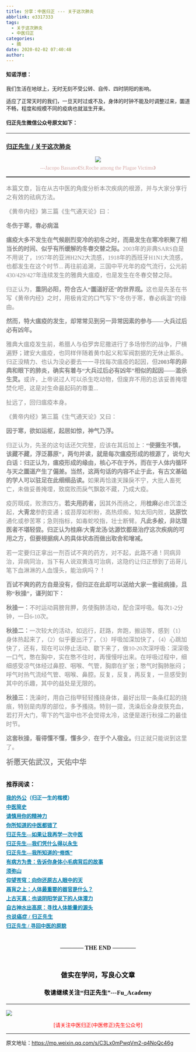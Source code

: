 ```yaml
---
title: 分享：中医归正 --- 关于这次肺炎
abbrlink: e3317333
tags:
  - 关于这次肺炎
  - 中医归正
categories:
  - 摘
date: 2020-02-02 07:40:48
author:
---
```


#### 知诺浮想：

我们生活在地球上，无时无刻不受公转、自传、四时阴阳的影响。

适应了正常天时的我们，一旦天时过或不及，身体的时钟不能及时调整过来，圜道不畅，程度和规模不同的疫病也就滋生开来。

#### 归正先生微信公众号原文如下：
---

###  [归正先生 / 关于这次肺炎](https://mp.weixin.qq.com/s/C3Lx0mPwqVm2-q4NoQc46g "跳转至原文")



<div class="rich_media_content ">
                    <section style="text-align: center;margin-bottom: 5px;"><img src="https://tvax3.sinaimg.cn/large/8bf740e1gy1gbhqkbbaokj20ku0gy4l8.jpg" data-type="jpeg" data-w="750" style=""  /></section><p style="text-align: center;margin-top: 5px;line-height: normal;margin-bottom: 15px;"><span style="color: rgb(215, 171, 169);font-family: 仿宋;font-size: 14px;">---Jacopo Bassano《St.Roche&nbsp;among the Plague Victims》</span></p><hr style="white-space: normal;border-style: solid;border-right-width: 0px;border-bottom-width: 0px;border-left-width: 0px;border-color: rgba(0, 0, 0, 0.1);transform-origin: 0px 0px;transform: scale(1, 0.5);"  /><section style="margin-top: 15px;"><span style="color: rgb(136, 136, 136);font-family: 仿宋;font-size: 16px;text-align: left;">本篇文章，旨在从古中医的角度分析本次疾病的根源，并与大家分享行之有效的祛病方法。</span></section><section style="margin-top: 15px;"><span style="color: rgb(136, 136, 136);font-family: 仿宋;font-size: 16px;text-align: left;">《黄帝内经》第三篇《生气通天论》曰：</span><span style="color: rgb(136, 136, 136);font-family: 仿宋;font-size: 16px;text-align: left;">&nbsp;</span><br  /></section><section style="margin-top: 15px;"><strong><span style="color: rgb(136, 136, 136);font-family: 仿宋;font-size: 16px;text-align: left;">冬伤于寒，春必病温</span></strong></section><section style="margin-top: 15px;"><strong><span style="color: rgb(136, 136, 136);font-family: 仿宋;font-size: 16px;text-align: left;">瘟疫大多不发生在气候剧烈变冷的初冬之时，而是发生在寒冷积聚了相当长的时间、似乎有所缓解的冬春交替之际。</span></strong><span style="color: rgb(136, 136, 136);font-family: 仿宋;font-size: 16px;text-align: left;">2003年的非典SARS自是不用说了，1957年的亚洲H2N2大流感，1918年的西班牙H1N1大流感，也都发生在这个时节... 再往前追溯，三国中平元年的疫气流行，公元前430/429/427年连续发生的雅典大瘟疫，也是发生在冬春交替之际。</span></section><section style="margin-top: 15px;"><span style="color: rgb(136, 136, 136);font-family: 仿宋;font-size: 16px;text-align: left;">归正认为，<strong>重阴必阳，符合古人“圜道好还”的世界观。</strong></span><span style="color: rgb(136, 136, 136);font-family: 仿宋;font-size: 16px;text-align: left;">这也是先圣在书写《黄帝内经》之时，用极肯定的口气写下“冬伤于寒，春必病温”的缘由。</span></section><section style="margin-top: 15px;"><strong><span style="color: rgb(136, 136, 136);font-family: 仿宋;font-size: 16px;text-align: left;">然而，特大瘟疫的发生，却常常见到另一异常因素的参与——大兵过后必有凶年。</span></strong><span style="color: rgb(136, 136, 136);font-family: 仿宋;font-size: 16px;text-align: left;"></span></section><section style="margin-top: 15px;"><span style="color: rgb(136, 136, 136);font-family: 仿宋;font-size: 16px;text-align: left;">雅典大瘟疫发生前，希腊人与伯罗奔尼撒进行了多场惨烈的战争，尸横遍野；</span><span style="color: rgb(136, 136, 136);font-family: 仿宋;font-size: 16px;text-align: left;">建安大瘟疫，也同样伴随着黄巾起义和军阀割据的无休止厮杀。</span><span style="color: rgb(136, 136, 136);font-family: 仿宋;font-size: 16px;text-align: left;">归正没精力、也认为没必要去一一寻找每次瘟疫的起因，但<strong>2003年的非典和眼下的肺炎，确实有着与“大兵过后必有凶年”相似的起因——滥杀生灵。</strong></span><span style="color: rgb(136, 136, 136);font-family: 仿宋;font-size: 16px;text-align: left;">或许，上帝说过人可以杀生吃动物，但废弃不用的总该妥善掩埋焚化吧，这是对生命最起码的尊重...</span></section><section style="margin-top: 15px;"><span style="color: rgb(136, 136, 136);font-family: 仿宋;font-size: 16px;text-align: left;">扯远了，回归瘟疫本身。</span></section><section style="margin-top: 15px;"><span style="color: rgb(136, 136, 136);font-family: 仿宋;font-size: 16px;text-align: left;">《黄帝内经》第三篇《生气通天论》又曰：</span></section><section style="margin-top: 15px;"><span style="color: rgb(136, 136, 136);font-family: 仿宋;font-size: 16px;text-align: left;"></span><strong><span style="color: rgb(136, 136, 136);font-family: 仿宋;font-size: 16px;text-align: left;">因于寒，欲如运枢，起居如惊，神气乃浮。</span></strong><span style="color: rgb(136, 136, 136);font-family: 仿宋;font-size: 16px;text-align: left;"></span></section><section style="margin-top: 15px;"><span style="color: rgb(136, 136, 136);font-family: 仿宋;font-size: 16px;text-align: left;">归正认为，先圣的这句话还欠完整，应该在其后加上：</span><strong><span style="color: rgb(136, 136, 136);font-family: 仿宋;font-size: 16px;text-align: left;">“使摄生不慎，该藏不藏，浮泛募原”，两句并读，就是每次瘟疫形成的根源了，说句大白话：</span><span style="color: rgb(136, 136, 136);font-family: 仿宋;font-size: 16px;text-align: left;"></span><span style="color: rgb(136, 136, 136);font-family: 仿宋;font-size: 16px;text-align: left;">归正认为，瘟疫形成的缘由，核心不在于外，而在于人体内循环与天之圜道产生了偏差。</span><span style="color: rgb(136, 136, 136);font-family: 仿宋;font-size: 16px;text-align: left;"></span><span style="color: rgb(136, 136, 136);font-family: 仿宋;font-size: 16px;text-align: left;">当然，这两句话的内容不止于此，有古文基础的学人可以驻足在此细细品读。</span></strong><span style="color: rgb(136, 136, 136);font-family: 仿宋;font-size: 16px;text-align: left;"></span><span style="color: rgb(136, 136, 136);font-family: 仿宋;font-size: 16px;text-align: left;">如果再恰逢天躁戾不宁，大批人畜死亡，未做妥善掩埋，致腐败而戾气飘散不藏，乃成大疫。</span></section><section style="margin-top: 15px;"><span style="color: rgb(136, 136, 136);font-family: 仿宋;font-size: 16px;text-align: left;">疫厉既成，败溃四方。</span><strong><span style="color: rgb(136, 136, 136);font-family: 仿宋;font-size: 16px;text-align: left;">若夫用药者，</span></strong><span style="color: rgb(136, 136, 136);font-family: 仿宋;font-size: 16px;text-align: left;">因其外而扬之，用<strong>桂麻</strong>必虑沉渣泛起，<strong>大青龙</strong>参酌变通；</span><span style="color: rgb(136, 136, 136);font-family: 仿宋;font-size: 16px;text-align: left;">或苔厚如积粉，高热烦痴，知太阳内败，<strong>达原饮</strong>通化或参苦寒；</span><span style="color: rgb(136, 136, 136);font-family: 仿宋;font-size: 16px;text-align: left;">急则指标，如毒蛇咬指，壮士断臂。</span><strong><span style="color: rgb(136, 136, 136);font-family: 仿宋;font-size: 16px;text-align: left;">凡此多般，非达理医者不堪轻尝。</span><span style="color: rgb(136, 136, 136);font-family: 仿宋;font-size: 16px;text-align: left;"></span><span style="color: rgb(136, 136, 136);font-family: 仿宋;font-size: 16px;text-align: left;">归正认为桂麻/大青龙汤/达源饮都是治疗这次疾病的可用之方，但要根据病人的具体状态而做出取舍和增减。</span></strong><span style="color: rgb(136, 136, 136);font-family: 仿宋;font-size: 16px;text-align: left;"></span></section><section style="margin-top: 15px;"><span style="color: rgb(136, 136, 136);font-family: 仿宋;font-size: 16px;text-align: left;">若一定要归正拿出一剂百试不爽的药方，对不起，此路不通！</span><span style="color: rgb(136, 136, 136);font-family: 仿宋;font-size: 16px;text-align: left;">同病异治，异病同治，当下有人说双黄连可治病，这隐约让归正想到了迅哥儿笔下血淋淋的人血馒头，能治病吗？</span><span style="color: rgb(136, 136, 136);font-family: 仿宋;font-size: 16px;text-align: left;">！</span></section><section style="margin-top: 15px;"><strong><span style="color: rgb(136, 136, 136);font-family: 仿宋;font-size: 16px;text-align: left;">百试不爽的药方自是没有，但归正在此却可以送给大家一套祛病操，且称“秋操”，谨列如下：</span></strong><span style="color: rgb(136, 136, 136);font-family: 仿宋;font-size: 16px;text-align: left;"></span></section><section style="margin-top: 15px;"><span style="color: rgb(136, 136, 136);"><strong><span style="font-family: 仿宋;font-size: 16px;text-align: left;">秋操一：</span></strong><strong><span style="font-family: 仿宋;font-size: 16px;text-align: left;"></span></strong><span style="font-family: 仿宋;font-size: 16px;text-align: left;">不时运动肩膀背胛，务使胸肺活动，配合深呼吸。每次1-2分钟，一日6-10次。</span></span></section><section style="margin-top: 15px;"><span style="color: rgb(136, 136, 136);"><strong><span style="font-family: 仿宋;font-size: 16px;text-align: left;">秋操二：</span></strong><strong><span style="font-family: 仿宋;font-size: 16px;text-align: left;"></span></strong><span style="font-family: 仿宋;font-size: 16px;text-align: left;">一次较大的活动，如远行，赶路，奔跑，搬运等，感到（1）身体热起来了，（2）似乎要出汗了，（3）呼吸加深加快了，（4）心跳加快了，还有，现在可以停止活动、歇下来了，做10-20次深呼吸：深深吸一口气，憋在胸中，实在憋不住时，再慢慢呼出来。在呼吸过程中，细细感受凉气体经过鼻腔、咽喉、气管，胸廓在扩张；憋气时胸肺胀闷；呼气时热气流经气管、咽喉、鼻腔。反复，反复，再反复，一旦感受到其中的乐趣，其中的益处是无限的。</span></span></section><section style="margin-top: 15px;"><span style="color: rgb(136, 136, 136);"><strong><span style="font-family: 仿宋;font-size: 16px;text-align: left;">秋操三：</span></strong><strong><span style="font-family: 仿宋;font-size: 16px;text-align: left;"></span></strong><span style="font-family: 仿宋;font-size: 16px;text-align: left;">洗澡时，用自己指甲轻轻搔挠身体，最好出现一条条红起的挠痕，特别是肉厚的部位，多予搔挠。特别一提，洗澡后全身皮肤充血，若打开大门，零下的气温中也不会觉得太冷，这便是遂行秋操二的最佳时节。</span></span></section><section style="margin-top: 15px;"><span style="color: rgb(136, 136, 136);"><strong><span style="font-family: 仿宋;font-size: 16px;text-align: left;">这套秋操，看得懂不懂，懂多少</span></strong><span style="font-family: 仿宋;font-size: 16px;text-align: left;">，<strong>在于个人宿业。</strong>归正就只能说到这里了。</span></span></section><section style="margin-top: 15px;"><span style="font-size: 20px;color: rgb(136, 136, 136);"><strong><span style="font-size: 20px;font-family: 仿宋;text-align: left;">祈愿天佑武汉，天佑中华</span></strong></span></section><section style="margin-top: 15px;"><br  /></section><p style="margin-top: 5px;margin-bottom: 15px;white-space: normal;line-height: 1.5em;"><strong style="font-family: 仿宋;font-size: 16px;"><span style="text-align: center;">推荐阅读：</span></strong></p><p style="margin-top: 5px;margin-bottom: 5px;white-space: normal;line-height: normal;"><strong><span style="text-decoration: underline;color: rgb(0, 122, 170);font-family: 仿宋;font-size: 14px;text-align: center;"><a href="http://mp.weixin.qq.com/s?__biz=MzI5NzQzMzY5NQ==&amp;mid=2247483946&amp;idx=1&amp;sn=ea0bcd7f5add86208cff4173eadf6556&amp;chksm=ecb46d1adbc3e40cd0deb6d82999f4e138aeccfbcc696966f0eab5f4732075037fa7eb6caa07&amp;scene=21#wechat_redirect" target="_blank" data-linktype="2" style="color: rgb(0, 122, 170);">我的外公</a></span><span style="color: rgb(0, 122, 170);font-family: 仿宋;font-size: 14px;text-align: center;">（归正一生的楷模）</span></strong></p><p style="margin-top: 5px;margin-bottom: 5px;white-space: normal;line-height: normal;"><a target="_blank" href="http://mp.weixin.qq.com/s?__biz=MzI5NzQzMzY5NQ==&amp;mid=2247484224&amp;idx=1&amp;sn=000e808f30509ab836574f26196e5a51&amp;chksm=ecb46c70dbc3e5662d3556e2cc6fc0605c2ef403783ba571bebc7124902547c5f2eb727110b0&amp;scene=21#wechat_redirect" data-itemshowtype="0" tab="innerlink" data-linktype="2"><strong><span style="text-decoration: underline;color: rgb(0, 122, 170);font-family: 仿宋;font-size: 14px;text-align: center;">中医简史</span></strong></a><br  /></p><p style="margin-top: 5px;margin-bottom: 5px;white-space: normal;line-height: normal;"><a href="http://mp.weixin.qq.com/s?__biz=MzI5NzQzMzY5NQ==&amp;mid=2247484012&amp;idx=1&amp;sn=7cb2b912d3850de25b5c5f46c9399bf9&amp;chksm=ecb46d5cdbc3e44ab3fdf567fc8adb4169158ac24916333d995d2b7fca7650d470b53380a702&amp;scene=21#wechat_redirect" target="_blank" data-linktype="2" style="color: rgb(0, 122, 170);text-decoration: underline;font-family: 仿宋;font-size: 14px;"><strong><span style="color: rgb(0, 122, 170);text-decoration: underline;font-family: 仿宋;font-size: 14px;text-align: center;">请慎用你的精神力</span></strong></a></p><p style="margin-top: 5px;margin-bottom: 5px;white-space: normal;line-height: normal;"><a href="http://mp.weixin.qq.com/s?__biz=MzI5NzQzMzY5NQ==&amp;mid=2247484107&amp;idx=1&amp;sn=9376c455f88cc445f0686c49d45681e5&amp;chksm=ecb46dfbdbc3e4edacc5b562a6ff088f95105aa6a4ed765f102502503f0311be1d43bbe73854&amp;scene=21#wechat_redirect" target="_blank" data-linktype="2" style="color: rgb(0, 122, 170);text-decoration: underline;"><strong><span style="font-family: 仿宋;font-size: 14px;text-align: center;">你所知道的中医都错了</span></strong></a><br  /></p><p style="margin-top: 5px;margin-bottom: 5px;white-space: normal;line-height: normal;"><a href="http://mp.weixin.qq.com/s?__biz=MzI5NzQzMzY5NQ==&amp;mid=2247484087&amp;idx=1&amp;sn=b76fe020a7a744a3f3c7850ad15671e6&amp;chksm=ecb46d87dbc3e491b5c1b56acfa70882bbf3af3c355f8e999c60476e7028238e2441eed1d4da&amp;scene=21#wechat_redirect" target="_blank" data-linktype="2" style="color: rgb(0, 122, 170);text-decoration: underline;"><strong><span style="font-family: 仿宋;font-size: 14px;text-align: center;">归正先生---如果让我再学一次中医</span></strong></a><br  /></p><p style="margin-top: 5px;margin-bottom: 5px;white-space: normal;line-height: normal;"><strong><span style="text-decoration: underline;color: rgb(0, 122, 170);font-family: 仿宋;font-size: 14px;text-align: center;"><a href="http://mp.weixin.qq.com/s?__biz=MzI5NzQzMzY5NQ==&amp;mid=2247484123&amp;idx=1&amp;sn=a338020668e71e03bc3aa12be292db18&amp;chksm=ecb46debdbc3e4fdb775697f54e95816bf3a981e8de06c10ddf38f756e2520d838f79d45f144&amp;scene=21#wechat_redirect" target="_blank" data-linktype="2" style="color: rgb(0, 122, 170);">归正先生---我们凭什么得以永生</a></span></strong></p><p style="margin-top: 5px;margin-bottom: 5px;white-space: normal;line-height: normal;"><strong><span style="text-decoration: underline;color: rgb(0, 122, 170);font-family: 仿宋;font-size: 14px;text-align: center;"><a href="http://mp.weixin.qq.com/s?__biz=MzI5NzQzMzY5NQ==&amp;mid=2247484065&amp;idx=1&amp;sn=6529850aef8f94867b432e60c5deadc4&amp;chksm=ecb46d91dbc3e487bef9ba1a3d92845566ac1edcd720100255cf4c05026c333e49e089705e17&amp;scene=21#wechat_redirect" target="_blank" data-linktype="2" style="color: rgb(0, 122, 170);">归正先生---我所知道的“修炼”</a></span></strong></p><p style="margin-top: 5px;margin-bottom: 5px;white-space: normal;line-height: normal;"><strong><span style="text-decoration: underline;font-family: 仿宋;font-size: 14px;color: rgb(0, 122, 170);text-align: center;"><a href="http://mp.weixin.qq.com/s?__biz=MzI5NzQzMzY5NQ==&amp;mid=2247484089&amp;idx=1&amp;sn=d49c8b96732f8c6b9e0d703ad6ee7695&amp;chksm=ecb46d89dbc3e49f2b4c29c40ead678d8132b4e7fdac14faff72c31b9e61f2a864d5d2ca663d&amp;scene=21#wechat_redirect" target="_blank" data-linktype="2" style="color: rgb(0, 122, 170);">有病方为贵：告诉你身体小毛病背后的故事</a></span></strong></p><p style="margin-top: 5px;margin-bottom: 5px;white-space: normal;line-height: normal;"><strong><span style="text-decoration: underline;font-family: 仿宋;font-size: 14px;color: rgb(0, 122, 170);text-align: center;"><a href="http://mp.weixin.qq.com/s?__biz=MzI5NzQzMzY5NQ==&amp;mid=2247484080&amp;idx=1&amp;sn=51809d420a42817696022ddf63003bb4&amp;chksm=ecb46d80dbc3e496c41d9312594da891e5b4d2eec284c4975b60b3cd710546dd4f4c3a9ee4b5&amp;scene=21#wechat_redirect" target="_blank" data-linktype="2" style="color: rgb(0, 122, 170);">须弥山</a></span></strong></p><p style="margin-top: 5px;margin-bottom: 5px;white-space: normal;line-height: normal;"><a href="http://mp.weixin.qq.com/s?__biz=MzI5NzQzMzY5NQ==&amp;mid=2247483964&amp;idx=1&amp;sn=f3981bc0edee904bfcf1f8318ba17db9&amp;chksm=ecb46d0cdbc3e41a1b9690db7c84e9150a12dd3fba6ddcb109fc3dec54f2a88f6f540db9b44b&amp;scene=21#wechat_redirect" target="_blank" data-linktype="2" style="color: rgb(0, 122, 170);text-decoration: underline;font-family: 仿宋;font-size: 14px;"><strong><span style="text-align: center;">仰望苍穹：向你还原古人眼中的天</span></strong></a><br  /></p><p style="margin-top: 5px;margin-bottom: 5px;white-space: normal;line-height: normal;"><a href="http://mp.weixin.qq.com/s?__biz=MzI5NzQzMzY5NQ==&amp;mid=2247483978&amp;idx=1&amp;sn=8a2b070cdea10f3e13c9a26ed681ac5f&amp;chksm=ecb46d7adbc3e46c5200a646a4ff3d08a03fd76ccc80f345cd6abeab27281086a1f37ddac95c&amp;scene=21#wechat_redirect" target="_blank" data-linktype="2" style="color: rgb(0, 122, 170);text-decoration: underline;font-family: 仿宋;font-size: 14px;"><strong><span style="text-align: center;">鬲肓之上：人体最重要的器官是什么？</span></strong></a><br  /></p><p style="margin-top: 5px;margin-bottom: 5px;white-space: normal;line-height: normal;"><a href="http://mp.weixin.qq.com/s?__biz=MzI5NzQzMzY5NQ==&amp;mid=2247483962&amp;idx=1&amp;sn=6be5770bbdd904f8217bb21488377fa6&amp;chksm=ecb46d0adbc3e41ce6dd2ab0ff37d30a40d735e4c3e6ebc7f92aa9038eb2c5f1f35a188aab7e&amp;scene=21#wechat_redirect" target="_blank" data-linktype="2" style="color: rgb(0, 122, 170);text-decoration: underline;"><strong><span style="font-family: 仿宋;font-size: 14px;text-align: center;">上古天真：也谈阴阳学说下的人体潜力</span></strong></a></p><p style="margin-top: 5px;margin-bottom: 5px;white-space: normal;line-height: normal;"><strong><span style="text-decoration: underline;font-family: 仿宋;font-size: 14px;color: rgb(0, 122, 170);text-align: center;"><a href="http://mp.weixin.qq.com/s?__biz=MzI5NzQzMzY5NQ==&amp;mid=2247483837&amp;idx=1&amp;sn=ee187f53d00e93d4df6fcf2d4cecd2a9&amp;chksm=ecb46e8ddbc3e79b68c067618a189e628651cf85a23b947cdb7e4aa3a1edd3b4f100d4566b97&amp;scene=21#wechat_redirect" target="_blank" data-linktype="2" style="color: rgb(0, 122, 170);">自古神水出高原：寻找人体能量的源头</a></span></strong></p><p style="margin-top: 5px;margin-bottom: 5px;white-space: normal;line-height: normal;"><a href="http://mp.weixin.qq.com/s?__biz=MzI5NzQzMzY5NQ==&amp;mid=2247484160&amp;idx=1&amp;sn=0e87693db4b2b76954137fb20b0bc7df&amp;chksm=ecb46c30dbc3e52630634fc9b13cc9ca29deba458be5a195a4c91a3a161f160508b928bdf330&amp;scene=21#wechat_redirect" target="_blank" data-linktype="2" style="color: rgb(0, 122, 170);text-decoration: underline;font-family: 仿宋;letter-spacing: 0.5px;font-size: 14px;"><strong>也说癌症 / 归正先生</strong></a></p><p style="margin-top: 5px;margin-bottom: 5px;white-space: normal;line-height: normal;"><a href="http://mp.weixin.qq.com/s?__biz=MzI5NzQzMzY5NQ==&amp;mid=2247484187&amp;idx=1&amp;sn=37762f4c4d6f399252837286d9d1bc0a&amp;chksm=ecb46c2bdbc3e53dc8c38e55d7350d8f09cef9d1ad520e6d882618c5285543d93f04c46b86b5&amp;scene=21#wechat_redirect" target="_blank" data-linktype="2" style="color: rgb(0, 122, 170);text-decoration: underline;font-family: 仿宋;font-size: 14px;"><strong>归正先生 / 寻回中医的原貌</strong></a></p><p style="margin-top: 5px;margin-bottom: 5px;white-space: normal;line-height: normal;"><br  /></p><section style="margin-top: 20px;margin-bottom: 15px;white-space: normal;text-align: center;"><span style="font-family: 仿宋;font-size: 16px;"><strong style="text-align: justify;">———— THE&nbsp;END ————</strong></span></section><p style="margin-top: 15px;margin-bottom: 15px;white-space: normal;text-align: center;"><br  /></p><section style="margin-top: 20px;margin-bottom: 5px;white-space: normal;font-size: 16px;max-width: 100%;min-height: 1em;color: rgb(62, 62, 62);text-align: center;line-height: 1.75em;box-sizing: border-box !important;overflow-wrap: break-word !important;"><strong><span style="font-size: 18px;color: rgb(0, 0, 0);max-width: 100%;font-family: 仿宋;letter-spacing: 0.5px;box-sizing: border-box !important;overflow-wrap: break-word !important;">做实在学问，写良心文章</span></strong></section><section style="margin-top: 20px;margin-bottom: 15px;white-space: normal;font-size: 16px;max-width: 100%;min-height: 1em;color: rgb(62, 62, 62);line-height: 1.75em;text-align: center;box-sizing: border-box !important;overflow-wrap: break-word !important;"><strong><span style="color: rgb(0, 0, 0);max-width: 100%;font-family: 仿宋;letter-spacing: 0.5px;box-sizing: border-box !important;overflow-wrap: break-word !important;">敬请继续关注“归正先生”---Fu_Academy</span></strong></section><hr style="white-space: normal;font-size: 16px;max-width: 100%;color: rgb(62, 62, 62);box-sizing: border-box !important;overflow-wrap: break-word !important;"  />
					<img style="clear: both; display: block; margin:auto;" src="http://wx1.sinaimg.cn/mw690/8bf740e1gy1fgqt1hfuomj20hs0bzmyp.jpg" /><p style="text-align: center; color: red">[请关注中医归正(中医修正)先生公众号]</p><hr />
                </div>



原文地址：https://mp.weixin.qq.com/s/C3Lx0mPwqVm2-q4NoQc46g


